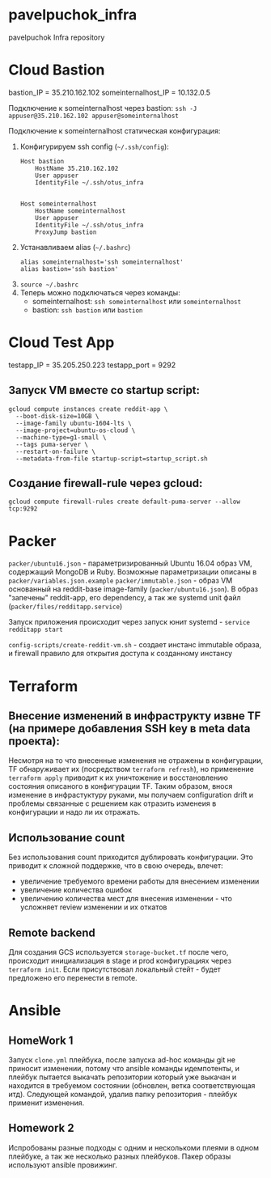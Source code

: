 # pavelpuchok_infra
pavelpuchok Infra repository

# Cloud Bastion
bastion_IP = 35.210.162.102
someinternalhost_IP = 10.132.0.5

Подключение к someinternalhost через bastion:
`ssh -J appuser@35.210.162.102 appuser@someinternalhost
`

Подключение к someinternalhost статическая конфигурация:
1. Конфигурируем ssh config (`~/.ssh/config`):
    ```
    Host bastion
        HostName 35.210.162.102
        User appuser
        IdentityFile ~/.ssh/otus_infra


    Host someinternalhost
        HostName someinternalhost
        User appuser
        IdentityFile ~/.ssh/otus_infra
        ProxyJump bastion
    ```
1. Устанавливаем alias (`~/.bashrc`)
    ```
    alias someinternalhost='ssh someinternalhost'
    alias bastion='ssh bastion'
    ```
1. `source ~/.bashrc`
1. Теперь можно подключаться через команды:
    * someinternalhost: `ssh someinternalhost` или `someinternalhost`
    * bastion: `ssh bastion` или `bastion`


# Cloud Test App
testapp_IP = 35.205.250.223
testapp_port = 9292

## Запуск VM вместе со startup script:
```
gcloud compute instances create reddit-app \
  --boot-disk-size=10GB \
  --image-family ubuntu-1604-lts \
  --image-project=ubuntu-os-cloud \
  --machine-type=g1-small \
  --tags puma-server \
  --restart-on-failure \
  --metadata-from-file startup-script=startup_script.sh
  ```
## Создание firewall-rule через gcloud:
```gcloud compute firewall-rules create default-puma-server --allow tcp:9292```


# Packer

`packer/ubuntu16.json` - параметризированный Ubuntu 16.04 образ VM, содержащий MongoDB и Ruby. Возможные параметризации описаны в `packer/variables.json.example`
`packer/immutable.json` - образ VM основанный на reddit-base image-family (`packer/ubuntu16.json`). В образ "запечены" reddit-app, его dependency, а так же systemd unit файл (`packer/files/redditapp.service`)

Запуск приложения происходит через запуск юнит systemd - `service redditapp start`

`config-scripts/create-reddit-vm.sh` - создает инстанс immutable образа, и firewall правило для открытия доступа к созданному инстансу

# Terraform

## Внесение изменений в инфраструкту извне TF (на примере добавления SSH key в meta data проекта):
Несмотря на то что внесенные изменения не отражены в конфигурации, TF обнаруживает их (посредством `terraform refresh`), но применение `terraform apply` приводит к их уничтожение и восстановлению состояния описаного в конфигурации TF. Таким образом, внося изменение в инфрастуктуру руками, мы получаем configuration drift и проблемы связанные с решением как отразить изменеия в конфигурации и надо ли их отражать.


## Использование count
Без использования count приходится дублировать конфигурации. Это приводит к сложной поддержке, что в свою очередь, влечет:
 * увеличение требуемого времени работы для внесением изменении
 * увеличение количества ошибок
 * увеличению количества мест для внесения изменении - что усложняет review изменении и их откатов

## Remote backend
Для создания GCS используется `storage-bucket.tf` после чего, происходит инициализация в stage и prod конфигурациях через `terraform init`. Если присутствовал локальный стейт - будет предложено его перенести в remote.

# Ansible

## HomeWork 1
Запуск `clone.yml` плейбука, после запуска ad-hoc команды git не приносит изменении, потому что ansible команды идемпотенты, и плейбук пытается выкачать репозитории который уже выкачан и находится в требуемом состоянии (обновлен, ветка соответствующая итд). Следующей командой, удалив папку репозитория - плейбук применит изменения.

## Homework 2
Испробованы разные подходы с одним и несколькоми плеями в одном плейбуке, а так же несколько разных плейбуков. Пакер образы используют ansible провижинг.

